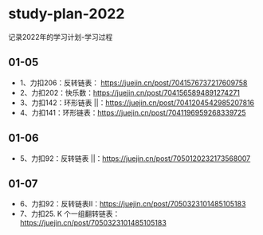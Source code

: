 # study-plan-2022
记录2022年的学习计划-学习过程

## 01-05
- 1、力扣206：反转链表： https://juejin.cn/post/7041576737217609758
- 2、力扣202：快乐数：https://juejin.cn/post/7041565894891274271
- 3、力扣142：环形链表 ||：https://juejin.cn/post/7041204542985207816
- 4、力扣141：环形链表：https://juejin.cn/post/7041196959268339725

## 01-06
- 5、力扣92：反转链表 ||：https://juejin.cn/post/7050120232173568007

## 01-07
- 6、力扣92：反转链表II：https://juejin.cn/post/7050323101485105183
- 7、力扣25. K 个一组翻转链表：https://juejin.cn/post/7050323101485105183
